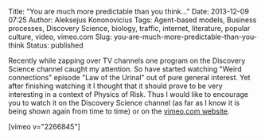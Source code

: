 Title: "You are much more predictable than you think..."
Date: 2013-12-09 07:25
Author: Aleksejus Kononovicius
Tags: Agent-based models, Business processes, Discovery Science, biology, traffic, internet, literature, popular culture, video, vimeo.com
Slug: you-are-much-more-predictable-than-you-think
Status: published

Recently while zapping over TV
channels one program on the Discovery Science channel caught my
attention. So have started watching "Weird connections" episode "Law of
the Urinal" out of pure general interest. Yet after finishing watching
it I thought that it should prove to be very interesting in a context of
Physics of Risk. Thus I would like to encourage you to watch it on the
Discovery Science channel (as far as I know it is being shown again from
time to time) or on the [vimeo.com website](http://vimeo.com/2266845).

[vimeo v="2266845"]
